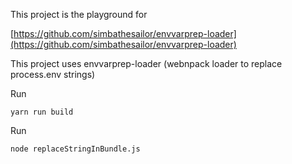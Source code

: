 This project is the playground for 

[https://github.com/simbathesailor/envvarprep-loader](https://github.com/simbathesailor/envvarprep-loader)


This project uses envvarprep-loader (webnpack loader to replace process.env strings)

Run 
```
yarn run build
```

Run 

```
node replaceStringInBundle.js

```


